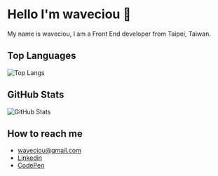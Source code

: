 # Hello I'm waveciou 👀

My name is waveciou, I am a Front End developer from Taipei, Taiwan.

## Top Languages

![Top Langs](https://github-readme-stats.vercel.app/api/top-langs/?username=waveciou&theme=dark&title_color=FFFFFF)

## GitHub Stats

![GitHub Stats](https://github-readme-stats.vercel.app/api?username=waveciou&theme=dark&show_icons=true&icon_color=FFAA30&title_color=B0C4DE&text_color=FFFFFF&count_private=true)

<!-- ## GitHub Streak

![GitHub Streak](https://github-readme-streak-stats.herokuapp.com?user=waveciou&theme=dark&date_format=M%20j%5B%2C%20Y%5D&ring=FFBF00&border=FFFFFF&fire=FFAA30&currStreakLabel=FFAA30&stroke=FFFFFF) -->

## How to reach me

- waveciou@gmail.com
- [Linkedin](https://www.linkedin.com/in/waveciou/)
- [CodePen](https://codepen.io/waveciou)